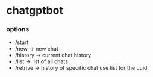 # chatgptbot

### options
- /start
- /new -> new chat
- /history -> current chat history 
- /list -> list of all chats
- /retrive <chat uuid> -> history of specific chat use list for the uuid
